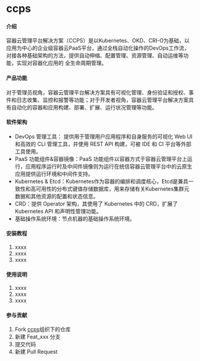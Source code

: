 # ccps

#### 介绍
容器云管理平台解决方案（CCPS）是以Kubernetes、OKD、CRI-O为基础，以应用为中心的企业级容器云PaaS平台，通过全栈自动化操作的DevOps工作流，对接各种基础架构的方法，提供自动伸缩、配置管理、资源管理、自动运维等功能，实现对容器化应用的
全生命周期管理。  

#### 产品功能
对于管理员视角，容器云管理平台解决方案具有可视化管理、身份验证和授权、事件和日志收集、监控和报警等功能；对于开发者视角，容器云管理平台解决方案具有自动化的容器和应用构建、部署、扩展、运行状况管理等功能。

#### 软件架构
+ DevOps 管理工具： 提供用于管理用户应用程序和自身服务的可视化 Web UI 和高效的 CLI 管理工具，并使用 REST API 构建，可被 IDE 和 CI 平台等外部工具使用。
+ PaaS 功能组件&容器镜像：PaaS 功能组件以容器方式于容器云管理平台上运行，应用程序运行时及中间件镜像则为运行在统信容器云管理平台中的云原生应用提供运行环境和中间件支持。
+ Kubernetes & Etcd：Kubernetes作为容器的编排和调度核心，Etcd是兼具一致性和高可用性的分布式键值存储数据库，用来存储有关Kubernetes集群元数据和其他资源的配置和状态信息。
+ CRD：提供 Operator 架构，其使用了 Kubernetes 中的 CRD，扩展了 Kubernetes API 和声明性管理功能。
+ 基础操作系统环境：节点机器的基础操作系统环境。


#### 安装教程

1.  xxxx
2.  xxxx
3.  xxxx

#### 使用说明

1.  xxxx
2.  xxxx
3.  xxxx

#### 参与贡献

1.  Fork [ccps](https://gitee.com/ccps)组织下的仓库
2.  新建 Feat_xxx 分支
3.  提交代码
4.  新建 Pull Request

